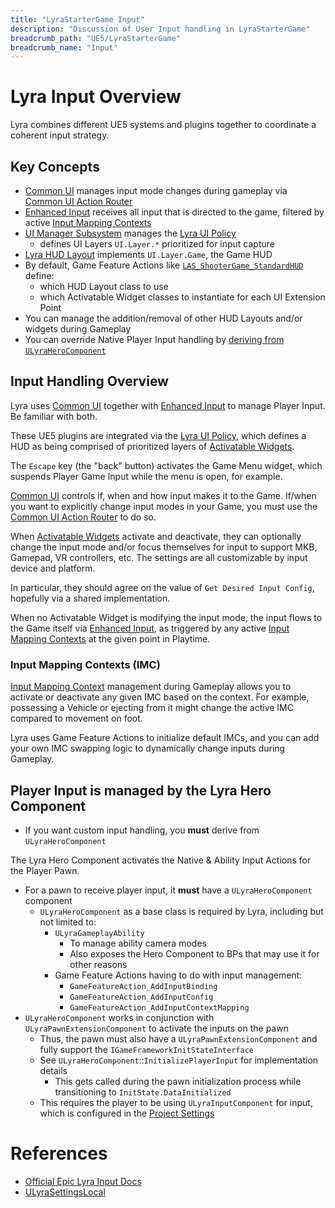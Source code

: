```yaml
---
title: "LyraStarterGame Input"
description: "Discussion of User Input handling in LyraStarterGame"
breadcrumb_path: "UE5/LyraStarterGame"
breadcrumb_name: "Input"
---
```


# Lyra Input Overview

Lyra combines different UE5 systems and plugins together
to coordinate a coherent input strategy.


<a id='KeyConcepts'></a>
## Key Concepts

- [Common UI](/UE5/CommonUI/) manages input mode changes during gameplay
  via [Common UI Action Router](/UE5/CommonUI/ActionRouter)
- [Enhanced Input](/UE5/EnhancedInput/) receives all input that is directed to the game,
  filtered by active [Input Mapping Contexts](/UE5/EnhancedInput/InputMappingContext)
- [UI Manager Subsystem](/UE5/LyraStarterGame/Input/UIManagerSubsystem) manages the
  [Lyra UI Policy](/UE5/LyraStarterGame/Input/UIPolicy)
  - defines UI Layers `UI.Layer.*` prioritized for input capture
- [Lyra HUD Layout](/UE5/LyraStarterGame/Input/HUDLayout) implements `UI.Layer.Game`, the Game HUD
- By default, Game Feature Actions like [`LAS_ShooterGame_StandardHUD`](./LAS_ShooterGame_StandardHUD) define:
  - which HUD Layout class to use
  - which Activatable Widget classes to instantiate for each UI Extension Point
- You can manage the addition/removal of other HUD Layouts and/or widgets during Gameplay
- You can override Native Player Input handling by [deriving from `ULyraHeroComponent`](#LyraHeroComponent)


<a id='InputHandlingOverview'></a>
## Input Handling Overview

Lyra uses [Common UI](/UE5/CommonUI/)
together with [Enhanced Input](/UE5/EnhancedInput/)
to manage Player Input.
Be familiar with both.

These UE5 plugins are integrated via the
[Lyra UI Policy](/UE5/LyraStarterGame/Input/UIPolicy),
which defines a HUD as being comprised of prioritized layers of
[Activatable Widgets](/UE5/CommonUI/ActivatableWidget).

The `Escape` key (the "back" button) activates the Game Menu widget,
which suspends Player Game Input while the menu is open, for example.

[Common UI](/UE5/CommonUI/)
controls if, when and how input makes it to the Game.
If/when you want to explicitly change input modes in your Game,
you must use the [Common UI Action Router](/UE5/CommonUI/ActionRouter) to do so.

When [Activatable Widgets](/UE5/CommonUI/ActivatableWidget) activate and deactivate,
they can optionally change the input mode and/or focus themselves for input
to support MKB, Gamepad, VR controllers, etc.
The settings are all customizable by input device and platform.

In particular, they should agree on the value of `Get Desired Input Config`,
hopefully via a shared implementation.

When no Activatable Widget is modifying the input mode, the input flows to
the Game itself via [Enhanced Input](/UE5/EnhancedInput/),
as triggered by any active [Input Mapping Contexts](/UE5/EnhancedInput/InputMappingContext)
at the given point in Playtime.


<a id='IMC'></a>
### Input Mapping Contexts (IMC)

[Input Mapping Context](/UE5/EnhancedInput/InputMappingContext)
management during Gameplay allows you to activate or deactivate any
given IMC based on the context.
For example, possessing a Vehicle or ejecting from it might change the active IMC
compared to movement on foot.

Lyra uses Game Feature Actions to initialize default IMCs, and you can add your own
IMC swapping logic to dynamically change inputs during Gameplay.


<a id='LyraHeroComponent'></a>
## Player Input is managed by the Lyra Hero Component

- If you want custom input handling, you **must** derive from `ULyraHeroComponent`

The Lyra Hero Component activates the Native & Ability Input Actions for the Player Pawn.

- For a pawn to receive player input, it **must** have a `ULyraHeroComponent` component
  - `ULyraHeroComponent` as a base class is required by Lyra, including but not limited to:
    - `ULyraGameplayAbility`
      - To manage ability camera modes
      - Also exposes the Hero Component to BPs that may use it for other reasons
    - Game Feature Actions having to do with input management:
      - `GameFeatureAction_AddInputBinding`
      - `GameFeatureAction_AddInputConfig`
      - `GameFeatureAction_AddInputContextMapping`
- `ULyraHeroComponent` works in conjunction with `ULyraPawnExtensionComponent` to activate the inputs on the pawn
  - Thus, the pawn must also have a `ULyraPawnExtensionComponent` and fully support the `IGameFrameworkInitStateInterface`
  - See `ULyraHeroComponent`::`InitializePlayerInput` for implementation details
    - This gets called during the pawn initialization process while transitioning to `InitState.DataInitialized`
  - This requires the player to be using `ULyraInputComponent` for input, which is configured in the [Project Settings](#ProjectSettings)


<a id='References'></a>
# References

- [Official Epic Lyra Input Docs](https://docs.unrealengine.com/5.1/en-US/lyra-input-settings-in-unreal-engine/)
- [ULyraSettingsLocal](/UE5/LyraStarterGame/ULyraSettingsLocal)

